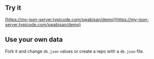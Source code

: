 ## Try it

[https://my-json-server.typicode.com/swabisan/demo](https://my-json-server.typicode.com/swabisan/demo)

## Use your own data

Fork it and change `db.json` values or create a repo with a `db.json` file.

